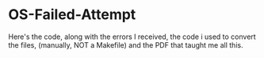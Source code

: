# OS-Failed-Attempt
Here's the code, along with the errors I received, the code i used to convert the files, (manually, NOT a Makefile) and the PDF that taught me all this.

